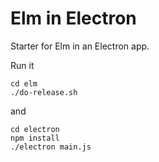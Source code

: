 # Elm in Electron

Starter for Elm in an Electron app.

Run it

	cd elm
	./do-release.sh

and

	cd electron
	npm install
	./electron main.js

